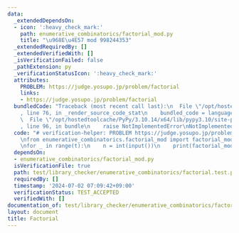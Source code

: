 ```yaml
---
data:
  _extendedDependsOn:
  - icon: ':heavy_check_mark:'
    path: enumerative_combinatorics/factorial_mod.py
    title: "\u968E\u4E57 mod 998244353"
  _extendedRequiredBy: []
  _extendedVerifiedWith: []
  _isVerificationFailed: false
  _pathExtension: py
  _verificationStatusIcon: ':heavy_check_mark:'
  attributes:
    PROBLEM: https://judge.yosupo.jp/problem/factorial
    links:
    - https://judge.yosupo.jp/problem/factorial
  bundledCode: "Traceback (most recent call last):\n  File \"/opt/hostedtoolcache/PyPy/3.10.14/x64/lib/pypy3.10/site-packages/onlinejudge_verify/documentation/build.py\"\
    , line 76, in _render_source_code_stat\n    bundled_code = language.bundle(\n\
    \  File \"/opt/hostedtoolcache/PyPy/3.10.14/x64/lib/pypy3.10/site-packages/onlinejudge_verify/languages/python.py\"\
    , line 96, in bundle\n    raise NotImplementedError\nNotImplementedError\n"
  code: "# verification-helper: PROBLEM https://judge.yosupo.jp/problem/factorial\n\
    \nfrom enumerative_combinatorics.factorial_mod import factorial_mod\n\n\nt = int(input())\n\
    \nfor _ in range(t):\n    n = int(input())\n    print(factorial_mod(n))\n"
  dependsOn:
  - enumerative_combinatorics/factorial_mod.py
  isVerificationFile: true
  path: test/library_checker/enumerative_combinatorics/factorial.test.py
  requiredBy: []
  timestamp: '2024-07-02 07:09:42+09:00'
  verificationStatus: TEST_ACCEPTED
  verifiedWith: []
documentation_of: test/library_checker/enumerative_combinatorics/factorial.test.py
layout: document
title: Factorial
---
```

